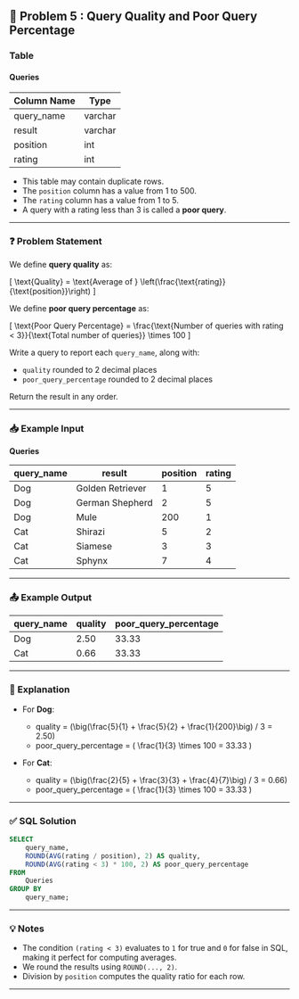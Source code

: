 ## 🎯 Problem 5 : Query Quality and Poor Query Percentage

### Table

#### Queries

| Column Name | Type    |
|-------------|---------|
| query_name  | varchar |
| result      | varchar |
| position    | int     |
| rating      | int     |

- This table may contain duplicate rows.
- The `position` column has a value from 1 to 500.
- The `rating` column has a value from 1 to 5.
- A query with a rating less than 3 is called a **poor query**.

---

### ❓ Problem Statement

We define **query quality** as:

\[
\text{Quality} = \text{Average of } \left(\frac{\text{rating}}{\text{position}}\right)
\]

We define **poor query percentage** as:

\[
\text{Poor Query Percentage} = \frac{\text{Number of queries with rating < 3}}{\text{Total number of queries}} \times 100
\]

Write a query to report each `query_name`, along with:

- `quality` rounded to 2 decimal places
- `poor_query_percentage` rounded to 2 decimal places

Return the result in any order.

---

### 📥 Example Input

**Queries**

| query_name | result            | position | rating |
|------------|-------------------|----------|--------|
| Dog        | Golden Retriever  | 1        | 5      |
| Dog        | German Shepherd   | 2        | 5      |
| Dog        | Mule              | 200      | 1      |
| Cat        | Shirazi           | 5        | 2      |
| Cat        | Siamese           | 3        | 3      |
| Cat        | Sphynx            | 7        | 4      |

---

### 📤 Example Output

| query_name | quality | poor_query_percentage |
|------------|---------|-----------------------|
| Dog        | 2.50    | 33.33                 |
| Cat        | 0.66    | 33.33                 |

---

### 🧠 Explanation

- For **Dog**:
  - quality = \(\big(\frac{5}{1} + \frac{5}{2} + \frac{1}{200}\big) / 3 = 2.50\)
  - poor_query_percentage = \( \frac{1}{3} \times 100 = 33.33 \)

- For **Cat**:
  - quality = \(\big(\frac{2}{5} + \frac{3}{3} + \frac{4}{7}\big) / 3 = 0.66\)
  - poor_query_percentage = \( \frac{1}{3} \times 100 = 33.33 \)

---

### ✅ SQL Solution

```sql
SELECT 
    query_name,
    ROUND(AVG(rating / position), 2) AS quality,
    ROUND(AVG(rating < 3) * 100, 2) AS poor_query_percentage
FROM 
    Queries
GROUP BY 
    query_name;
```

---

### 💡 Notes

- The condition `(rating < 3)` evaluates to `1` for true and `0` for false in SQL, making it perfect for computing averages.
- We round the results using `ROUND(..., 2)`.
- Division by `position` computes the quality ratio for each row.

---
